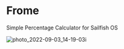 # Frome
Simple Percentage Calculator for Sailfish OS

![photo_2022-09-03_14-19-03i](https://user-images.githubusercontent.com/4253881/188268160-e79672f2-906d-4ab0-ac51-1dd93494a699.jpg)


